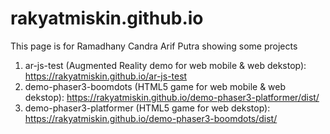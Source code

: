 # rakyatmiskin.github.io

This page is for Ramadhany Candra Arif Putra showing some projects

1. ar-js-test (Augmented Reality demo for web mobile & web dekstop): https://rakyatmiskin.github.io/ar-js-test
2. demo-phaser3-boomdots (HTML5 game for web mobile & web dekstop): https://rakyatmiskin.github.io/demo-phaser3-platformer/dist/
3. demo-phaser3-platformer (HTML5 game for web dekstop): https://rakyatmiskin.github.io/demo-phaser3-boomdots/dist/
